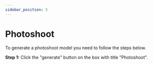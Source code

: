 ```yaml
---
sidebar_position: 5
---
```


# Photoshoot

To generate a photoshoot model you need to follow the steps below.

**Step 1:** Click the "generate" button on the box with title "Photoshoot".
